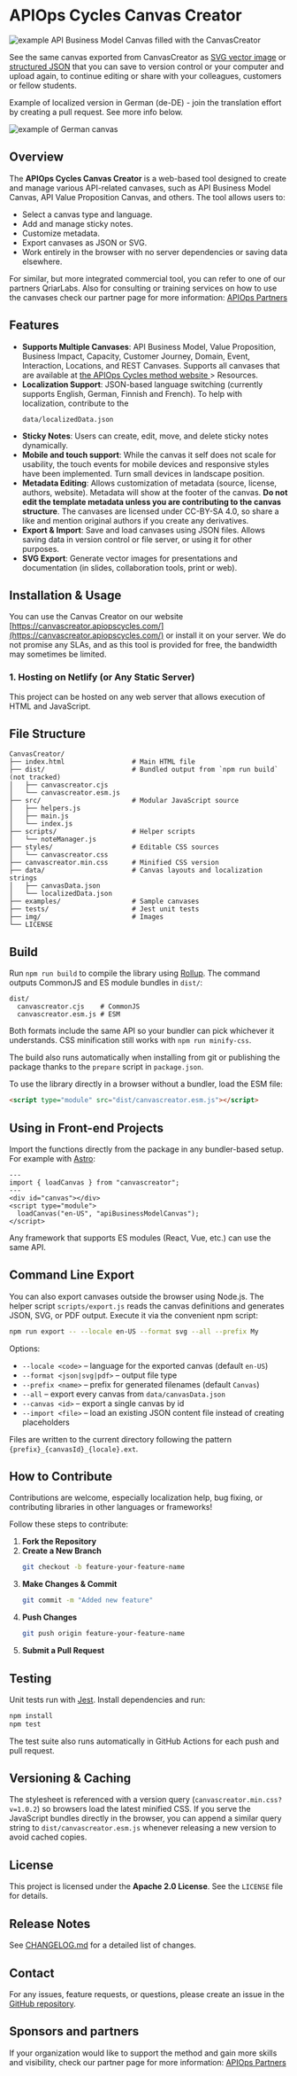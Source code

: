 # APIOps Cycles Canvas Creator


![example API Business Model Canvas filled with the CanvasCreator](examples/Canvas_apiBusinessModelCanvas_en-US.svg)

See the same canvas exported from CanvasCreator as [SVG vector image](examples/Canvas_apiBusinessModelCanvas_en-US.svg) or [structured JSON](examples/Canvas_apiBusinessModelCanvas_en-US.json) that you can save to version control or your computer and upload again, to continue editing or share with your colleagues, customers or fellow students.

Example of localized version in German (de-DE) - join the translation effort by creating a pull request. See more info below.

![example of German canvas](examples/Canvas_apiBusinessModelCanvas_de-DE.svg)

## Overview
The **APIOps Cycles Canvas Creator** is a web-based tool designed to create and manage various API-related canvases, such as API Business Model Canvas, API Value Proposition Canvas, and others. The tool allows users to:

- Select a canvas type and language. 
- Add and manage sticky notes.
- Customize metadata.
- Export canvases as JSON or SVG.
- Work entirely in the browser with no server dependencies or saving data elsewhere.

For similar, but more integrated commercial tool, you can refer to one of our partners QriarLabs. Also for consulting or training services on how to use the canvases check our partner page for more information: [APIOps Partners](https://www.apiopscycles.com/partners)

## Features
- **Supports Multiple Canvases**: API Business Model, Value Proposition, Business Impact, Capacity, Customer Journey, Domain, Event, Interaction, Locations, and REST Canvases. Supports all canvases that are available at [the APIOps Cycles method website ](https://www.apiopscycles.com/) > Resources.
- **Localization Support**: JSON-based language switching (currently supports English, German, Finnish and French). To help with localization, contribute to the
     ```
     data/localizedData.json
     ```
- **Sticky Notes**: Users can create, edit, move, and delete sticky notes dynamically.
- **Mobile and touch support**: While the canvas it self does not scale for usability, the touch events for mobile devices and responsive styles have been implemented. Turn small devices in landscape position.  
- **Metadata Editing**: Allows customization of metadata (source, license, authors, website). Metadata will show at the footer of the canvas. **Do not edit the template metadata unless you are contributing to the canvas structure**. The canvases are licensed under CC-BY-SA 4.0, so share a like and mention original authors if you create any derivatives.
- **Export & Import**: Save and load canvases using JSON files. Allows saving data in version control or file server, or using it for other purposes. 
- **SVG Export**: Generate vector images for presentations and documentation (in slides, collaboration tools, print or web).

## Installation & Usage

You can use the Canvas Creator on our website [https://canvascreator.apiopscycles.com/](https://canvascreator.apiopscycles.com/) or install it on your server. We do not promise any SLAs, and as this tool is provided for free, the bandwidth may sometimes be limited. 

### 1. Hosting on Netlify (or Any Static Server)
This project can be hosted on any web server that allows execution of HTML and JavaScript. 

## File Structure
```
CanvasCreator/
├── index.html                 # Main HTML file
├── dist/                      # Bundled output from `npm run build` (not tracked)
│   ├── canvascreator.cjs
│   └── canvascreator.esm.js
├── src/                       # Modular JavaScript source
│   ├── helpers.js
│   ├── main.js
│   └── index.js
├── scripts/                   # Helper scripts
│   └── noteManager.js
├── styles/                    # Editable CSS sources
│   └── canvascreator.css
├── canvascreator.min.css      # Minified CSS version
├── data/                      # Canvas layouts and localization strings
│   ├── canvasData.json
│   └── localizedData.json
├── examples/                  # Sample canvases
├── tests/                     # Jest unit tests
├── img/                       # Images
└── LICENSE
```

## Build

Run `npm run build` to compile the library using [Rollup](https://rollupjs.org/). The command outputs CommonJS and ES module bundles in `dist/`:

```
dist/
  canvascreator.cjs    # CommonJS
  canvascreator.esm.js # ESM
```

Both formats include the same API so your bundler can pick whichever it understands. CSS minification still works with `npm run minify-css`.

The build also runs automatically when installing from git or publishing the package thanks to the `prepare` script in `package.json`.

To use the library directly in a browser without a bundler, load the ESM file:

```html
<script type="module" src="dist/canvascreator.esm.js"></script>
```

## Using in Front-end Projects

Import the functions directly from the package in any bundler-based setup. For example with [Astro](https://astro.build/):

```astro
---
import { loadCanvas } from "canvascreator";
---
<div id="canvas"></div>
<script type="module">
  loadCanvas("en-US", "apiBusinessModelCanvas");
</script>
```

Any framework that supports ES modules (React, Vue, etc.) can use the same API.


## Command Line Export

You can also export canvases outside the browser using Node.js. The helper
script `scripts/export.js` reads the canvas definitions and generates JSON,
SVG, or PDF output. Execute it via the convenient npm script:

```sh
npm run export -- --locale en-US --format svg --all --prefix My
```

Options:

- `--locale <code>` – language for the exported canvas (default `en-US`)
- `--format <json|svg|pdf>` – output file type
- `--prefix <name>` – prefix for generated filenames (default `Canvas`)
- `--all` – export every canvas from `data/canvasData.json`
- `--canvas <id>` – export a single canvas by id
- `--import <file>` – load an existing JSON content file instead of creating
  placeholders

Files are written to the current directory following the pattern
`{prefix}_{canvasId}_{locale}.ext`.

## How to Contribute
Contributions are welcome, especially localization help, bug fixing, or contributing libraries in other languages or frameworks!

Follow these steps to contribute:
1. **Fork the Repository**
2. **Create a New Branch**
   ```sh
   git checkout -b feature-your-feature-name
   ```
3. **Make Changes & Commit**
   ```sh
   git commit -m "Added new feature"
   ```
4. **Push Changes**
   ```sh
   git push origin feature-your-feature-name
   ```
5. **Submit a Pull Request**

## Testing
Unit tests run with [Jest](https://jestjs.io/). Install dependencies and run:

```sh
npm install
npm test
```

The test suite also runs automatically in GitHub Actions for each push and pull request.

## Versioning & Caching
The stylesheet is referenced with a version query
(`canvascreator.min.css?v=1.0.2`) so browsers load the latest minified CSS.
If you serve the JavaScript bundles directly in the browser, you can append a
similar query string to `dist/canvascreator.esm.js` whenever releasing a new
version to avoid cached copies.

## License
This project is licensed under the **Apache 2.0 License**. See the `LICENSE` file for details.

## Release Notes
See [CHANGELOG.md](CHANGELOG.md) for a detailed list of changes.

## Contact
For any issues, feature requests, or questions, please create an issue in the [GitHub repository](https://github.com/APIOpsCycles/CanvasCreator/issues).

## Sponsors and partners
If your organization would like to support the method and gain more skills and visibility, check our partner page for more information: [APIOps Partners](https://www.apiopscycles.com/partners)
